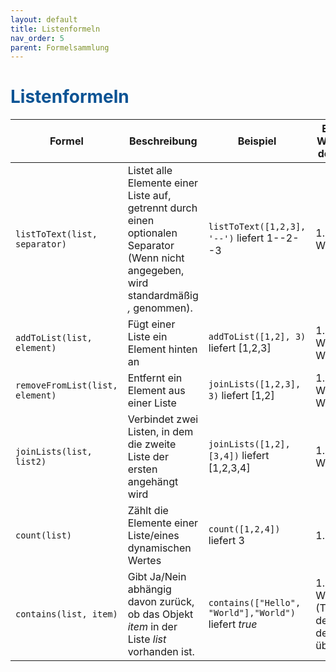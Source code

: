 ```yaml
---
layout: default
title: Listenformeln
nav_order: 5
parent: Formelsammlung
---
```


# <span style="color:#0b5394">**Listenformeln**</span>

| Formel                          | Beschreibung                                                                                                                             | Beispiel                                              | Eingabewerte Werte (Werte in den Klammern)                                              | Gelieferter Ergebnistyp |
| ------------------------------- | ---------------------------------------------------------------------------------------------------------------------------------------- | ----------------------------------------------------- | --------------------------------------------------------------------------------------- | ----------------------- |
| `listToText(list, separator)`   | Listet alle Elemente einer Liste auf, getrennt durch einen optionalen Separator (Wenn nicht angegeben, wird standardmäßig _,_ genommen). | `listToText([1,2,3], '--')` liefert 1--2--3            | 1. Wert: Liste, 2. Wert: Text                                                           | Text                    |
| `addToList(list, element)`      | Fügt einer Liste ein Element hinten an                                                                                                   | `addToList([1,2], 3)` liefert [1,2,3]                 | 1. Wert: Liste, 2. Wert: beliebiger Wert                                                | Liste                   |
| `removeFromList(list, element)` | Entfernt ein Element aus einer Liste                                                                                                     | `joinLists([1,2,3], 3)` liefert [1,2]                 | 1. Wert: Liste, 2. Wert: beliebiger Wert                                                | Liste                   |
| `joinLists(list, list2)`        | Verbindet zwei Listen, in dem die zweite Liste der ersten angehängt wird                                                                 | `joinLists([1,2], [3,4])` liefert [1,2,3,4]           | 1. Wert: Liste, 2. Wert: Liste                                                          | Liste                   |
| `count(list)`                   | Zählt die Elemente einer Liste/eines dynamischen Wertes                                                                                  | `count([1,2,4])` liefert 3                            | 1. Wert: Liste                                                                          | Zahl                    |
| `contains(list, item)`          | Gibt Ja/Nein abhängig davon zurück, ob das Objekt _item_ in der Liste _list_ vorhanden ist.                                              | `contains(["Hello", "World"],"World")` liefert _true_ | 1. Wert: Liste, 2. Wert: Objekt (Typ muss mit den Objekten in der Liste übereinstimmen) | Ja/Nein                 |
